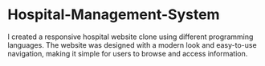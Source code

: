 # Hospital-Management-System
I created a responsive hospital website clone using different programming languages. The website was  designed with a modern look and easy-to-use navigation, making it simple for users to browse and  access information. 
